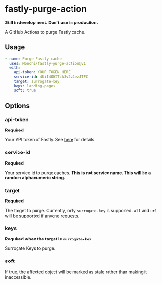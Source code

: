 # fastly-purge-action

**Still in development. Don't use in production.**

A GitHub Actions to purge Fastly cache.

## Usage

```yaml
- name: Purge Fastly cache
  uses: Monchi/fastly-purge-action@v1
  with:
    api-token: YOUR_TOKEN_HERE
    service-id: 4UiI4ODITcAJv2z4ezJTFC
    target: surrogate-key
    keys: landing-pages
    soft: true
```

## Options

### api-token

**Required**

Your API token of Fastly. See [here](https://developer.fastly.com/reference/api/#authentication) for details.

### service-id

**Required**

Your service id to purge caches. **This is not service name. This will be a random alphanumeric string.**

### target

**Required**

The target to purge. Currently, only `surrogate-key` is supported. `all` and `url` will be supported if anyone requests.

### keys

**Required when the target is `surrogate-key`**

Surrogate Keys to purge.

### soft

If true, the affected object will be marked as stale rather than making it inaccessible.
